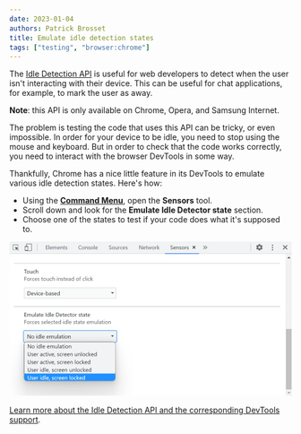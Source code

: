 ```yaml
---
date: 2023-01-04
authors: Patrick Brosset
title: Emulate idle detection states
tags: ["testing", "browser:chrome"]
---
```


The [Idle Detection API](https://developer.mozilla.org/docs/Web/API/Idle_Detection_API) is useful for web developers to detect when the user isn't interacting with their device. This can be useful for chat applications, for example, to mark the user as away.

**Note**: this API is only available on Chrome, Opera, and Samsung Internet.

The problem is testing the code that uses this API can be tricky, or even impossible. In order for your device to be idle, you need to stop using the mouse and keyboard. But in order to check that the code works correctly, you need to interact with the browser DevTools in some way.

Thankfully, Chrome has a nice little feature in its DevTools to emulate various idle detection states. Here's how:

* Using the **[Command Menu](/tips/en/execute-commands)**, open the **Sensors** tool.
* Scroll down and look for the **Emulate Idle Detector state** section.
* Choose one of the states to test if your code does what it's supposed to.

![Chrome DevTools' Sensors panel, showing a drop-down list with the different states that can be emulated](/assets/img/emulate-idle-detection-states.png)

[Learn more about the Idle Detection API and the corresponding DevTools support](https://developer.chrome.com/articles/idle-detection/#devtools-support).
